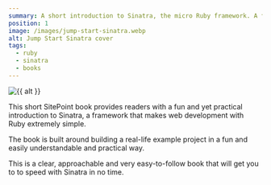 ```yaml
---
summary: A short introduction to Sinatra, the micro Ruby framework. A full tutorial that takes you through building a full example project with a database backend to help demonstrate the concepts in a practical way.
position: 1
image: /images/jump-start-sinatra.webp
alt: Jump Start Sinatra cover
tags:
  - ruby
  - sinatra
  - books
---
```


<img src="{{ image }}" alt="{{ alt }}" class="dropshadow">

This short SitePoint book provides readers with a fun and yet practical introduction to Sinatra, a framework that makes web development with Ruby extremely simple.

The book is built around building a real-life example project in a fun and easily understandable and practical way.

This is a clear, approachable and very easy-to-follow book that will get you to to speed with Sinatra in no time.
